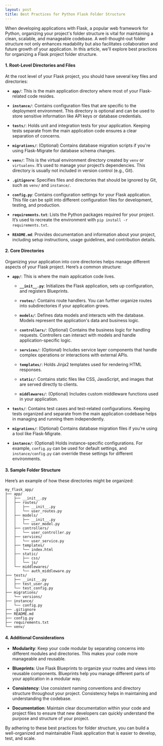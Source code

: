 ```yaml
---
layout: post
title: Best Practices for Python Flask Folder Structure
--- 
```


When developing applications with Flask, a popular web framework for Python, organizing your project's folder structure is vital for maintaining a clean, scalable, and manageable codebase. A well-thought-out folder structure not only enhances readability but also facilitates collaboration and future growth of your application. In this article, we'll explore best practices for organizing a Flask project folder structure.

#### 1. **Root-Level Directories and Files**

At the root level of your Flask project, you should have several key files and directories:

- **`app/`**: This is the main application directory where most of your Flask-related code resides.

- **`instance/`**: Contains configuration files that are specific to the deployment environment. This directory is optional and can be used to store sensitive information like API keys or database credentials.

- **`tests/`**: Holds unit and integration tests for your application. Keeping tests separate from the main application code ensures a clear separation of concerns.

- **`migrations/`**: (Optional) Contains database migration scripts if you're using Flask-Migrate for database schema changes.

- **`venv/`**: This is the virtual environment directory created by `venv` or `virtualenv`. It’s used to manage your project’s dependencies. This directory is usually not included in version control (e.g., Git).

- **`.gitignore`**: Specifies files and directories that should be ignored by Git, such as `venv/` and `instance/`.

- **`config.py`**: Contains configuration settings for your Flask application. This file can be split into different configuration files for development, testing, and production.

- **`requirements.txt`**: Lists the Python packages required for your project. It’s used to recreate the environment with `pip install -r requirements.txt`.

- **`README.md`**: Provides documentation and information about your project, including setup instructions, usage guidelines, and contribution details.

#### 2. **Core Directories**

Organizing your application into core directories helps manage different aspects of your Flask project. Here’s a common structure:

- **`app/`**: This is where the main application code lives.

  - **`__init__.py`**: Initializes the Flask application, sets up configuration, and registers Blueprints.

  - **`routes/`**: Contains route handlers. You can further organize routes into subdirectories if your application grows.

  - **`models/`**: Defines data models and interacts with the database. Models represent the application's data and business logic.

  - **`controllers/`**: (Optional) Contains the business logic for handling requests. Controllers can interact with models and handle application-specific logic.

  - **`services/`**: (Optional) Includes service layer components that handle complex operations or interactions with external APIs.

  - **`templates/`**: Holds Jinja2 templates used for rendering HTML responses.

  - **`static/`**: Contains static files like CSS, JavaScript, and images that are served directly to clients.

  - **`middlewares/`**: (Optional) Includes custom middleware functions used in your application.

- **`tests/`**: Contains test cases and test-related configurations. Keeping tests organized and separate from the main application codebase helps in managing and running them independently.

- **`migrations/`**: (Optional) Contains database migration files if you're using a tool like Flask-Migrate.

- **`instance/`**: (Optional) Holds instance-specific configurations. For example, `config.py` can be used for default settings, and `instance/config.py` can override these settings for different environments.

#### 3. **Sample Folder Structure**

Here’s an example of how these directories might be organized:

```
my_flask_app/
├── app/
│   ├── __init__.py
│   ├── routes/
│   │   ├── __init__.py
│   │   └── user_routes.py
│   ├── models/
│   │   ├── __init__.py
│   │   └── user_model.py
│   ├── controllers/
│   │   └── user_controller.py
│   ├── services/
│   │   └── user_service.py
│   ├── templates/
│   │   └── index.html
│   ├── static/
│   │   ├── css/
│   │   └── js/
│   └── middlewares/
│       └── auth_middleware.py
├── tests/
│   ├── __init__.py
│   ├── test_user.py
│   └── test_config.py
├── migrations/
│   └── versions/
├── instance/
│   └── config.py
├── .gitignore
├── README.md
├── config.py
├── requirements.txt
└── venv/
```

#### 4. **Additional Considerations**

- **Modularity**: Keep your code modular by separating concerns into different modules and directories. This makes your code more manageable and reusable.

- **Blueprints**: Use Flask Blueprints to organize your routes and views into reusable components. Blueprints help you manage different parts of your application in a modular way.

- **Consistency**: Use consistent naming conventions and directory structure throughout your project. Consistency helps in maintaining and understanding the codebase.

- **Documentation**: Maintain clear documentation within your code and project files to ensure that new developers can quickly understand the purpose and structure of your project.

By adhering to these best practices for folder structure, you can build a well-organized and maintainable Flask application that is easier to develop, test, and scale.
